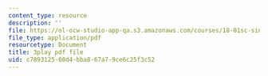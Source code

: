 ```yaml
---
content_type: resource
description: ''
file: https://ol-ocw-studio-app-qa.s3.amazonaws.com/courses/18-01sc-single-variable-calculus-fall-2010/c789312508d4bba867a79ce6c25f3c52_ryLdyDrBfvI.pdf
file_type: application/pdf
resourcetype: Document
title: 3play pdf file
uid: c7893125-08d4-bba8-67a7-9ce6c25f3c52
---
```

